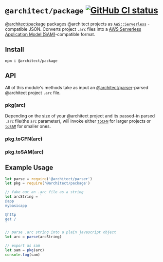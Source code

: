 # `@architect/package` [![GitHub CI status](https://github.com/architect/package/workflows/Node%20CI/badge.svg)](https://github.com/architect/package/actions?query=workflow%3A%22Node+CI%22)
<!-- [![codecov](https://codecov.io/gh/architect/package/branch/master/graph/badge.svg)](https://codecov.io/gh/architect/package) -->

[@architect/package][npm] packages @architect projects as [`AWS::Serverless`][sam]
-compatible JSON. Converts project `.arc` files into a [AWS Serverless Application
Model (SAM)][sam]-compatible format.

## Install

    npm i @architect/package

## API

All of this module's methods take as input an [@architect/parser][parser]-parsed
@architect project `.arc` file.

### pkg(arc)

Depending on the size of your @architect project and its passed-in parsed `.arc`
file(the `arc` parameter), will invoke either [`toCFN`][toCFN] for larger projects
or [`toSAM`][toSAM] for smaller ones.

### pkg.toCFN(arc)

### pkg.toSAM(arc)

## Example Usage

```javascript
let parse = require('@architect/parser')
let pkg = require('@architect/package')

// fake out an .arc file as a string
let arcString = `
@app
mybasicapp

@http
get /
`

// parse .arc string into a plain javascript object
let arc = parse(arcString)

// export as sam
let sam = pkg(arc)
console.log(sam)
```

[toCFN]: #pkgtoCFNarc
[toSAM]: #pkgtoSAMarc
[npm]: https://www.npmjs.com/package/@architect/package
[parser]: https://www.npmjs.com/package/@architect/parser
[sam]: https://docs.aws.amazon.com/serverless-application-model/latest/developerguide/serverless-sam-template.html
